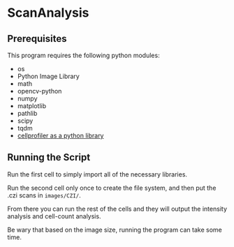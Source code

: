 # ScanAnalysis

## Prerequisites
This program requires the following python modules:
* os
* Python Image Library
* math
* opencv-python
* numpy
* matplotlib
* pathlib
* scipy
* tqdm
* [cellprofiler as a python library](https://github.com/CellProfiler/CellProfiler/wiki/CellProfiler-as-a-Python-package) 

## Running the Script
Run the first cell to simply import all of the necessary libraries.

Run the second cell only once to create the file system, and then put the .czi scans in `images/CZI/`.

From there you can run the rest of the cells and they will output the intensity analysis and cell-count analysis. 

Be wary that based on the image size, running the program can take some time.
